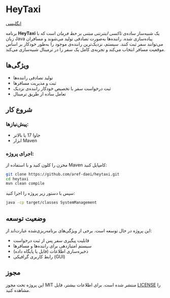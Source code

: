 # HeyTaxi

[انگلیسی](README.md)

برنامه **HeyTaxi** یک شبیه‌ساز ساده‌ی *تاکسی اینترنتی مبتنی بر خط فرمان* است که با زبان Java پیاده‌سازی شده. راننده‌ها به‌صورت تصادفی تولید می‌شوند و مسافران می‌توانند سفر ثبت کنند. سیستم، نزدیک‌ترین راننده‌ی موجود را به‌طور خودکار بر اساس موقعیت مسافر انتخاب می‌کند و تجربه‌ی کامل یک سفر را در ترمینال شبیه‌سازی می‌کند.

## ویژگی‌ها

- تولید تصادفی راننده‌ها
- ثبت و مدیریت مسافرها
- ثبت درخواست سفر با تخصیص خودکار راننده‌ی نزدیک
- تعامل ساده از طریق ترمینال

## شروع کار

### پیش‌نیازها:
- جاوا 17 یا بالاتر
- ابزار Maven

### اجرای پروژه:

مخزن را کلون کنید و با استفاده از Maven کامپایل کنید:

```bash
git clone https://github.com/aref-daei/heytaxi.git
cd heytaxi
mvn clean compile
```

سپس با دستور زیر پروژه را اجرا کنید:

```bash
java -cp target/classes SystemManagement
```

## وضعیت توسعه

این پروژه در حال توسعه است. برخی از ویژگی‌های برنامه‌ریزی‌شده عبارت‌اند از:

- قابلیت پیگیری سفر پس از ثبت درخواست
- سیستم امتیازدهی برای راننده‌ها و مسافرها
- ذخیره‌سازی اطلاعات (فایل یا پایگاه داده)
- رابط کاربری گرافیکی (GUI)

## مجوز

این پروژه تحت مجوز MIT منتشر شده است. برای اطلاعات بیشتر، فایل [LICENSE](LICENSE) را مشاهده کنید.
